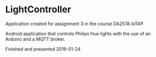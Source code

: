 # LightController
Application created for assignment 3 in the course DA257A IoTAP.

Android application that controls Philips Hue lights with the use of an Arduino and a MQTT broker.

Finished and presented 2019-01-24
